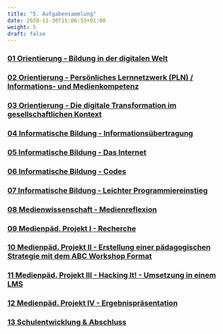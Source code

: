 ```yaml
---
title: "5. Aufgabensammlung"
date: 2020-11-30T15:06:53+01:00
weight: 5
draft: false
---
```


<!-- Kurzverlinkung wie bei 6 möglich !-->

### [01 Orientierung - Bildung in der digitalen Welt](session1_aufgaben_h5p/)
### [02 Orientierung - Persönliches Lernnetzwerk (PLN) / Informations- und Medienkompetenz](session2_aufgaben_h5p/)
### [03 Orientierung - Die digitale Transformation im gesellschaftlichen Kontext](session3_aufgaben_h5p/)
### [04 Informatische Bildung - Informationsübertragung](session4_aufgaben_h5p/)
### [05 Informatische Bildung - Das Internet](session5_aufgaben_h5p/)
### [06 Informatische Bildung - Codes](session6_aufgaben_h5p/)
### [07 Informatische Bildung - Leichter Programmiereinstieg](session7_aufgaben_h5p/)
### [08 Medienwissenschaft - Medienreflexion](session8_aufgaben_h5p/)
### [09 Medienpäd. Projekt I - Recherche](session9_aufgaben_h5p/)
### [10 Medienpäd. Projekt II - Erstellung einer pädagogischen Strategie mit dem ABC Workshop Format](session10_aufgaben_h5p/)
### [11 Medienpäd. Projekt III - Hacking It! - Umsetzung in einem LMS](session11_aufgaben_h5p/)
### [12 Medienpäd. Projekt IV - Ergebnispräsentation](session12_aufgaben_h5p/)
### [13 Schulentwicklung & Abschluss](session13_aufgaben_h5p/)